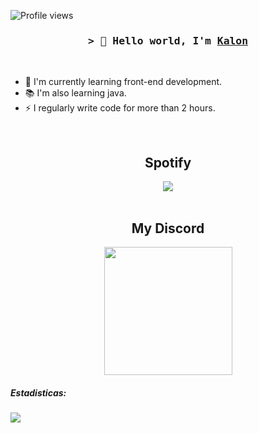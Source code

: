 

<!-- Profile Views Counter -->
![Profile views](https://gpvc.arturio.dev/oKalonm?v=3)

<!-- Intro  -->
<h3 align="center">
        <samp>&gt; 👋 Hello world, I'm
                <b><a target="_blank" href="">Kalon</a></b>
        </samp>
</h3>
<br>


- 🎒 I'm currently learning front-end development.
- 📚 I'm also learning java.
- ⚡ I regularly write code for more than 2 hours.

<br>

<!-- Footer -->
<h2 align="center">Spotify</h2>
<div align="center"><img src="https://spotify-github-profile.vercel.app/api/view?uid=7cxu1414pt4b2r7am1m2fay2q&cover_image=true&theme=default"/></div>
        <br>
<h2 align="center">My Discord</h2>        
<div align="center"><img src="https://lanyard-profile-readme.vercel.app/api/582372411228291092" align="center" height="205"></div>


##### Estadisticas:
<a href="https://wakatime.com/@accomigt">
  <img src="https://github-readme-stats.vercel.app/api/wakatime?username=accomigt&show_icons=true&hide_border=true&theme=highcontrast" align="center">
</a>  



